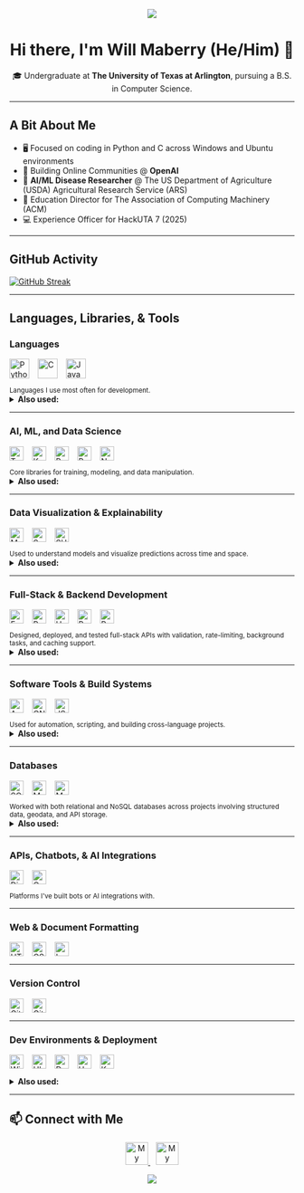 <p align="center">
  <img src="https://capsule-render.vercel.app/api?type=waving&color=gradient&height=75&section=header" />
</p>

<h1 align="center">Hi there, I'm Will Maberry (He/Him) 👋</h1>

<p align="center">
  🎓 Undergraduate at <b>The University of Texas at Arlington</b>, pursuing a B.S. in Computer Science.
</p>

---

## **A Bit About Me**
- 🖥️ Focused on coding in Python and C across Windows and Ubuntu environments
- 🤖 Building Online Communities @ **OpenAI**
- 🚜 **AI/ML Disease Researcher** @ The US Department of Agriculture (USDA) Agricultural Research Service (ARS)
- 🍎 Education Director for The Association of Computing Machinery (ACM)
- 💻 Experience Officer for HackUTA 7 (2025)
---

## GitHub Activity

[![GitHub Streak](https://streak-stats.vercel.app?user=dinosaur-oatmeal&hide-border=true)](https://git.io/streak-stats)

---

## Languages, Libraries, & Tools

### **Languages**
<p style="display: flex; flex-wrap: wrap; gap: 15px;">
  <img src="https://img.shields.io/badge/Python-%233776AB.svg?style=flat&logo=python&logoColor=ffdd54" style="height: 35px;" alt="Python"/>
  <img src="https://img.shields.io/badge/C-%2300599C.svg?style=flat&logo=c&logoColor=white" style="height: 35px;" alt="C"/>
  <img src="https://img.shields.io/badge/Java-%23ED8B00.svg?style=flat&logo=openjdk&logoColor=white" style="height: 35px;" alt="Java"/>
</p>
<sub>Languages I use most often for development.</sub>

<details>
<summary><strong>Also used:</strong></summary>

Elm | Scala | JavaScript

</details>

---

### **AI, ML, and Data Science**
<p style="display: flex; flex-wrap: wrap; gap: 15px;">
  <img src="https://img.shields.io/badge/TensorFlow-%23FF6F00.svg?style=flat&logo=tensorflow&logoColor=white" style="height: 25px;" alt="TensorFlow"/>
  <img src="https://img.shields.io/badge/Keras-FF0000?style=flat&logo=keras&logoColor=white" style="height: 25px;" alt="Keras"/>
  <img src="https://img.shields.io/badge/PyTorch-%23EE4C2C.svg?style=flat&logo=pytorch&logoColor=white" style="height: 25px;" alt="PyTorch"/>
  <img src="https://img.shields.io/badge/Pandas-%23150458.svg?style=flat&logo=pandas&logoColor=white" style="height: 25px;" alt="Pandas"/>
  <img src="https://img.shields.io/badge/NumPy-%23013243.svg?style=flat&logo=numpy&logoColor=white" style="height: 25px;" alt="NumPy"/>
</p>
<sub>Core libraries for training, modeling, and data manipulation.</sub>

<details>
<summary><strong>Also used:</strong></summary>

Imbalanced-learn | Scikit-learn | AutoGluon | Optuna  
OpenCV | MediaPipe | Google Earth Engine

</details>

---

### **Data Visualization & Explainability**
<p style="display: flex; flex-wrap: wrap; gap: 15px;">
  <img src="https://img.shields.io/badge/Matplotlib-%230076A8.svg?style=flat&logo=python&logoColor=white" style="height: 25px;" alt="Matplotlib"/>
  <img src="https://img.shields.io/badge/Seaborn-%2300CED1.svg?style=flat&logo=python&logoColor=white" style="height: 25px;" alt="Seaborn"/>
  <img src="https://img.shields.io/badge/SHAP-%23FFDD00.svg?style=flat&logo=plotly&logoColor=black" style="height: 25px;" alt="SHAP"/>
</p>
<sub>Used to understand models and visualize predictions across time and space.</sub>

<details>
<summary><strong>Also used:</strong></summary>

Folium | IPyWidgets | ImageIO  
**Geospatial**: GeoPandas | Shapely | Geemap

</details>

---

### **Full-Stack & Backend Development**
<p style="display: flex; flex-wrap: wrap; gap: 15px;">
  <img src="https://img.shields.io/badge/FastAPI-%23009688.svg?style=flat&logo=fastapi&logoColor=white" style="height: 25px;" alt="FastAPI"/>
  <img src="https://img.shields.io/badge/Pydantic-%2300B4CC.svg?style=flat&logo=pydantic&logoColor=white" style="height: 25px;" alt="Pydantic"/>
  <img src="https://img.shields.io/badge/Uvicorn-%23000000.svg?style=flat&logo=uvicorn&logoColor=white" style="height: 25px;" alt="Uvicorn"/>
  <img src="https://img.shields.io/badge/Redis-%23DC382D.svg?style=flat&logo=redis&logoColor=white" style="height: 25px;" alt="Redis"/>
  <img src="https://img.shields.io/badge/Postman-%23FF6C37.svg?style=flat&logo=postman&logoColor=white" style="height: 25px;" alt="Postman"/>
</p>
<sub>Designed, deployed, and tested full-stack APIs with validation, rate-limiting, background tasks, and caching support.</sub>

<details>
<summary><strong>Also used:</strong></summary>

OAuth2 | JWT | Dotenv

</details>

---

### **Software Tools & Build Systems**
<p style="display: flex; flex-wrap: wrap; gap: 15px;">
  <img src="https://img.shields.io/badge/Apache%20Maven-%23C71A36.svg?style=flat&logo=apachemaven&logoColor=white" style="height: 25px;" alt="Apache Maven"/>
  <img src="https://img.shields.io/badge/GNU%20Bash-%234EAA25.svg?style=flat&logo=gnubash&logoColor=white" style="height: 25px;" alt="GNU Bash"/>
  <img src="https://img.shields.io/badge/JSON-%23000000.svg?style=flat&logo=json&logoColor=white" style="height: 25px;" alt="JSON"/>
</p>
<sub>Used for automation, scripting, and building cross-language projects.</sub>

<details>
<summary><strong>Also used:</strong></summary>

Tkinter | JUnit | JFlex | CUP | AWT | Swing  
GCC | GDB | GitHub Actions | GitHub Pages

</details>

---

### **Databases**
<p style="display: flex; flex-wrap: wrap; gap: 15px;">
  <img src="https://img.shields.io/badge/SQLite-%23003B57.svg?style=flat&logo=sqlite&logoColor=white" style="height: 25px;" alt="SQLite"/>
  <img src="https://img.shields.io/badge/MySQL-%234479A1.svg?style=flat&logo=mysql&logoColor=white" style="height: 25px;" alt="MySQL"/>
  <img src="https://img.shields.io/badge/MongoDB-%2347A248.svg?style=flat&logo=mongodb&logoColor=white" style="height: 25px;" alt="MongoDB"/>
</p>
<sub>Worked with both relational and NoSQL databases across projects involving structured data, geodata, and API storage.</sub>

<details>
<summary><strong>Also used:</strong></summary>

SQLAlchemy | JSON

</details>

---

### **APIs, Chatbots, & AI Integrations**
<p style="display: flex; flex-wrap: wrap; gap: 15px;">
  <img src="https://img.shields.io/badge/Discord.py-%237289DA.svg?style=flat&logo=discord&logoColor=white" style="height: 25px;" alt="Discord.py"/>
  <img src="https://img.shields.io/badge/OpenAI_API-%231A1A1A.svg?style=flat&logo=openai&logoColor=white" style="height: 25px;" alt="OpenAI API"/>
</p>
<sub>Platforms I've built bots or AI integrations with.</sub>

---

### **Web & Document Formatting**
<p style="display: flex; flex-wrap: wrap; gap: 15px;">
  <img src="https://img.shields.io/badge/HTML-%23E34F26.svg?style=flat&logo=html5&logoColor=white" style="height: 25px;" alt="HTML"/>
  <img src="https://img.shields.io/badge/CSS-%231572B6.svg?style=flat&logo=css3&logoColor=white" style="height: 25px;" alt="CSS"/>
  <img src="https://img.shields.io/badge/LaTeX-%23008080.svg?style=flat&logo=latex&logoColor=white" style="height: 25px;" alt="LaTeX"/>
</p>

---

### **Version Control**
<p style="display: flex; flex-wrap: wrap; gap: 15px;">
  <img src="https://img.shields.io/badge/GitHub-%2312100E.svg?style=flat&logo=github&logoColor=white" style="height: 25px;" alt="GitHub"/>
  <img src="https://img.shields.io/badge/GIT-E44C30?style=flat&logo=git&logoColor=white" style="height: 25px;" alt="Git"/>
</p>

---

### **Dev Environments & Deployment**
<p style="display: flex; flex-wrap: wrap; gap: 15px;">
  <img src="https://img.shields.io/badge/Windows-%230078D6.svg?style=flat&logo=windows&logoColor=white" style="height: 25px;" alt="Windows"/>
  <img src="https://img.shields.io/badge/Ubuntu-E95420?style=flat&logo=ubuntu&logoColor=white" style="height: 25px;" alt="Ubuntu"/>
  <img src="https://img.shields.io/badge/Docker-%230db7ed.svg?style=flat&logo=docker&logoColor=white" style="height: 25px;" alt="Docker"/>
  <img src="https://img.shields.io/badge/Heroku-%23430098.svg?style=flat&logo=heroku&logoColor=white" style="height: 25px;" alt="Heroku"/>
  <img src="https://img.shields.io/badge/Koyeb-%230050a4.svg?style=flat&logo=koyeb&logoColor=white" style="height: 25px;" alt="Koyeb"/>
</p>

<details>
<summary><strong>Also used:</strong></summary>

VirtualBox | VS Code | Jupyter | IDLE | JGrasp

</details>

---

## 📫 Connect with Me

<div style="text-align: center; margin-top: 20px;">
  <a href="https://dinosaur-oatmeal.github.io/" target="_blank">
    <img src="https://img.shields.io/badge/🌐%20My%20Website-%234285F4.svg?&style=flat" alt="My Website" style="height: 40px;"/>
  </a>

  <a href="https://www.linkedin.com/in/will-maberry/" target="_blank">
    <img src="https://img.shields.io/badge/LinkedIn-%230077B5.svg?style=flat&logo=linkedin&logoColor=white" alt="My LinkedIn" style="height: 40px; margin-left: 10px;"/>
  </a>
</div>

<p align="center">
  <img src="https://capsule-render.vercel.app/api?type=waving&color=gradient&height=75&section=footer"/>
</p>
